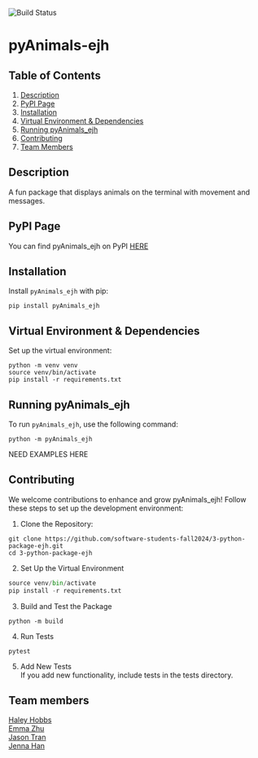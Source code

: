 ![Build Status](https://github.com/software-students-fall2024/3-python-package-ejh/actions/workflows/event-logger.yml/badge.svg)

# pyAnimals-ejh

## Table of Contents
1. [Description](#description)
2. [PyPI Page](#pypi-page)
3. [Installation](#installation)
4. [Virtual Environment & Dependencies](#virtual-environment--dependencies)
5. [Running pyAnimals_ejh](#running-pyanimals_ejh)
6. [Contributing](#contributing)
7. [Team Members](#team-members)

## Description
A fun package that displays animals on the terminal with movement and messages.

## PyPI Page
You can find pyAnimals_ejh on PyPI [HERE](https://pypi.org/project/pyAnimals-ejh/0.1.0/)

## Installation
Install `pyAnimals_ejh` with pip:
```
pip install pyAnimals_ejh
```

## Virtual Environment & Dependencies
Set up the virtual environment:
```
python -m venv venv
source venv/bin/activate
pip install -r requirements.txt
```

## Running pyAnimals_ejh
To run `pyAnimals_ejh`, use the following command:
```
python -m pyAnimals_ejh
```
NEED EXAMPLES HERE

## Contributing
We welcome contributions to enhance and grow pyAnimals_ejh! Follow these steps to set up the development environment:
1. Clone the Repository:
```
git clone https://github.com/software-students-fall2024/3-python-package-ejh.git
cd 3-python-package-ejh
```
2. Set Up the Virtual Environment
```python -m venv venv
source venv/bin/activate
pip install -r requirements.txt
```
3. Build and Test the Package
```
python -m build
```
4. Run Tests
```
pytest
```
5. Add New Tests\
If you add new functionality, include tests in the tests directory.

## Team members

[Haley Hobbs](https://github.com/haleyhobbs) \
[Emma Zhu](https://github.com/ez106) \
[Jason Tran](https://github.com/huyy422) \
[Jenna Han](https://github.com/jnahan)